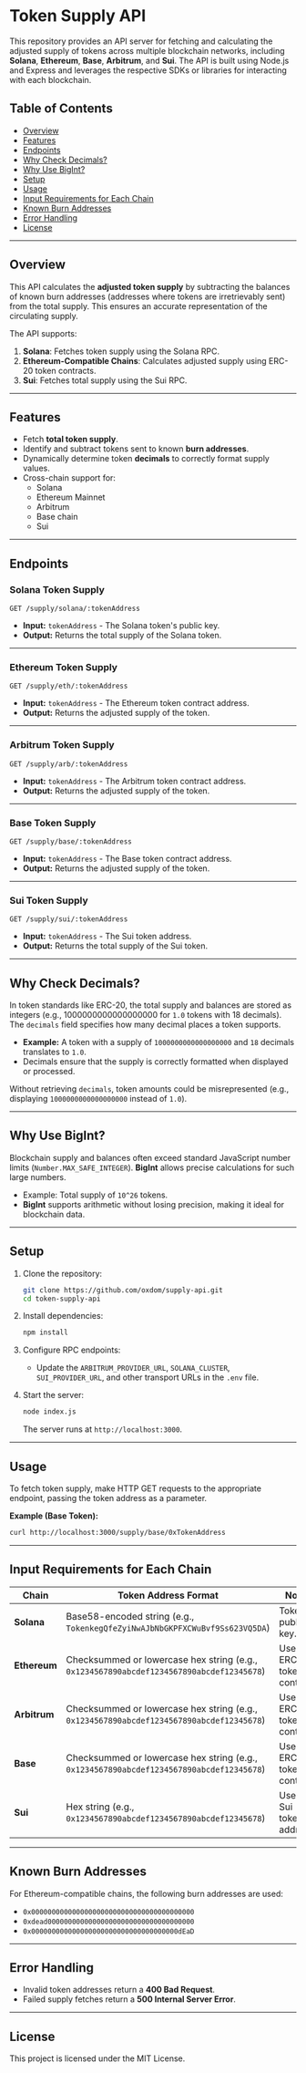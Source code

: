 # Token Supply API

This repository provides an API server for fetching and calculating the adjusted supply of tokens across multiple blockchain networks, including **Solana**, **Ethereum**, **Base**, **Arbitrum**, and **Sui**. The API is built using Node.js and Express and leverages the respective SDKs or libraries for interacting with each blockchain.

## Table of Contents
- [Overview](#overview)
- [Features](#features)
- [Endpoints](#endpoints)
- [Why Check Decimals?](#why-check-decimals)
- [Why Use BigInt?](#why-use-bigint)
- [Setup](#setup)
- [Usage](#usage)
- [Input Requirements for Each Chain](#input-requirements-for-each-chain)
- [Known Burn Addresses](#known-burn-addresses)
- [Error Handling](#error-handling)
- [License](#license)

---

## Overview

This API calculates the **adjusted token supply** by subtracting the balances of known burn addresses (addresses where tokens are irretrievably sent) from the total supply. This ensures an accurate representation of the circulating supply.

The API supports:
1. **Solana**: Fetches token supply using the Solana RPC.
2. **Ethereum-Compatible Chains**: Calculates adjusted supply using ERC-20 token contracts.
3. **Sui**: Fetches total supply using the Sui RPC.

---

## Features

- Fetch **total token supply**.
- Identify and subtract tokens sent to known **burn addresses**.
- Dynamically determine token **decimals** to correctly format supply values.
- Cross-chain support for:
  - Solana
  - Ethereum Mainnet
  - Arbitrum
  - Base chain
  - Sui

---

## Endpoints

### Solana Token Supply
```http
GET /supply/solana/:tokenAddress
```
- **Input:** `tokenAddress` - The Solana token's public key.
- **Output:** Returns the total supply of the Solana token.

---

### Ethereum Token Supply
```http
GET /supply/eth/:tokenAddress
```
- **Input:** `tokenAddress` - The Ethereum token contract address.
- **Output:** Returns the adjusted supply of the token.

---

### Arbitrum Token Supply
```http
GET /supply/arb/:tokenAddress
```
- **Input:** `tokenAddress` - The Arbitrum token contract address.
- **Output:** Returns the adjusted supply of the token.

---

### Base Token Supply
```http
GET /supply/base/:tokenAddress
```
- **Input:** `tokenAddress` - The Base token contract address.
- **Output:** Returns the adjusted supply of the token.

---

### Sui Token Supply
```http
GET /supply/sui/:tokenAddress
```
- **Input:** `tokenAddress` - The Sui token address.
- **Output:** Returns the total supply of the Sui token.

---

## Why Check Decimals?

In token standards like ERC-20, the total supply and balances are stored as integers (e.g., 1000000000000000000 for `1.0` tokens with 18 decimals). The `decimals` field specifies how many decimal places a token supports.

- **Example:** A token with a supply of `1000000000000000000` and `18` decimals translates to `1.0`.
- Decimals ensure that the supply is correctly formatted when displayed or processed.

Without retrieving `decimals`, token amounts could be misrepresented (e.g., displaying `1000000000000000000` instead of `1.0`).

---

## Why Use BigInt?

Blockchain supply and balances often exceed standard JavaScript number limits (`Number.MAX_SAFE_INTEGER`). **BigInt** allows precise calculations for such large numbers.

- Example: Total supply of `10^26` tokens.
- **BigInt** supports arithmetic without losing precision, making it ideal for blockchain data.

---

## Setup

1. Clone the repository:
   ```bash
   git clone https://github.com/oxdom/supply-api.git
   cd token-supply-api
   ```

2. Install dependencies:
   ```bash
   npm install
   ```

3. Configure RPC endpoints:
   - Update the `ARBITRUM_PROVIDER_URL`, `SOLANA_CLUSTER`, `SUI_PROVIDER_URL`, and other transport URLs in the `.env` file.

4. Start the server:
   ```bash
   node index.js
   ```
   The server runs at `http://localhost:3000`.

---

## Usage

To fetch token supply, make HTTP GET requests to the appropriate endpoint, passing the token address as a parameter. 

**Example (Base Token):**
```bash
curl http://localhost:3000/supply/base/0xTokenAddress
```

---

## Input Requirements for Each Chain

| Chain      | Token Address Format                                                                                      | Notes                              |
|------------|----------------------------------------------------------------------------------------------------------|------------------------------------|
| **Solana** | Base58-encoded string (e.g., `TokenkegQfeZyiNwAJbNbGKPFXCWuBvf9Ss623VQ5DA`)                              | Token public key.                 |
| **Ethereum** | Checksummed or lowercase hex string (e.g., `0x1234567890abcdef1234567890abcdef12345678`)                | Use the ERC-20 token contract.    |
| **Arbitrum** | Checksummed or lowercase hex string (e.g., `0x1234567890abcdef1234567890abcdef12345678`)                | Use the ERC-20 token contract.    |
| **Base**    | Checksummed or lowercase hex string (e.g., `0x1234567890abcdef1234567890abcdef12345678`)                 | Use the ERC-20 token contract.    |
| **Sui**     | Hex string (e.g., `0x1234567890abcdef1234567890abcdef12345678`)                                         | Use the Sui token address.        |

---

## Known Burn Addresses

For Ethereum-compatible chains, the following burn addresses are used:
- `0x0000000000000000000000000000000000000000`
- `0xdead000000000000000000000000000000000000`
- `0x000000000000000000000000000000000000dEaD`

---

## Error Handling

- Invalid token addresses return a **400 Bad Request**.
- Failed supply fetches return a **500 Internal Server Error**.

---

## License

This project is licensed under the MIT License.